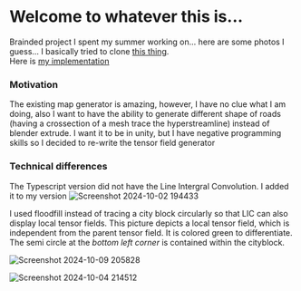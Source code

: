 # Welcome to whatever this is...

Brainded project I spent my summer working on... here are some photos I guess... I basically tried to clone [this thing](https://github.com/ProbableTrain/MapGenerator). \
Here is [my implementation](https://street-generation.onrender.com/) 

### Motivation 
The existing map generator is amazing, however, I have no clue what I am doing, also I want to have the ability to generate different shape of roads (having a crossection of a mesh trace the hyperstreamline) instead of blender extrude. I want it to be in unity, but I have negative programming skills so I decided to re-write the tensor field generator 

### Technical differences
   The Typescript version did not have the Line Intergral Convolution. I added it to my version
  ![Screenshot 2024-10-02 194433](https://github.com/user-attachments/assets/5111e778-30f7-4c10-ab22-7e1dd28fb2bc)

I used floodfill instead of tracing a city block circularly so that LIC can also display local tensor fields.
This picture depicts a local tensor field, which is independent from the parent tensor field. It is colored green to differentiate. The semi circle at the *bottom left corner* is contained within the cityblock. 

  ![Screenshot 2024-10-09 205828](https://github.com/user-attachments/assets/fc56a6bc-a6d2-4c84-b4b7-a0561420ea0d)

  ![Screenshot 2024-10-04 214512](https://github.com/user-attachments/assets/604043e7-c819-4925-af7b-f72072d9e9ce)

    
  
 

